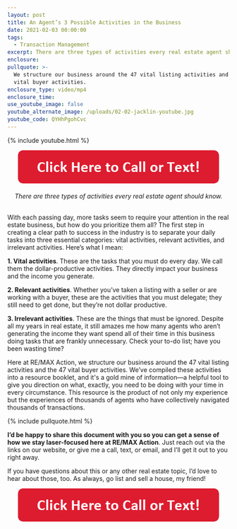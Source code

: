 ```yaml
---
layout: post
title: An Agent’s 3 Possible Activities in the Business
date: 2021-02-03 00:00:00
tags:
  - Transaction Management
excerpt: There are three types of activities every real estate agent should know.
enclosure:
pullquote: >-
  We structure our business around the 47 vital listing activities and the 47
  vital buyer activities.
enclosure_type: video/mp4
enclosure_time:
use_youtube_image: false
youtube_alternate_image: /uploads/02-02-jacklin-youtube.jpg
youtube_code: QYHhPgohCvc
---
```


{% include youtube.html %}

<center><a href="tel:6306382600"><img alt="" width="456" height="75" src="/uploads/click-here-to-call-or-text.png" /></a></center>

<center><br /><em>There are three types of activities every real estate agent should know.</em></center>

<br>With each passing day, more tasks seem to require your attention in the real estate business, but how do you prioritize them all? The first step in creating a clear path to success in the industry is to separate your daily tasks into three essential categories: vital activities, relevant activities, and irrelevant activities. Here’s what I mean:

**1\. Vital activities**. These are the tasks that you must do every day. We call them the dollar-productive activities. They directly impact your business and the income you generate.

**2\. Relevant activities**. Whether you’ve taken a listing with a seller or are working with a buyer, these are the activities that you must delegate; they still need to get done, but they’re not dollar productive.

**3\. Irrelevant activities**. These are the things that must be ignored. Despite all my years in real estate, it still amazes me how many agents who aren’t generating the income they want spend all of their time in this business doing tasks that are frankly unnecessary. Check your to-do list; have you been wasting time?

Here at RE/MAX Action, we structure our business around the 47 vital listing activities and the 47 vital buyer activities. We’ve compiled these activities into a resource booklet, and it's a gold mine of information—a helpful tool to give you direction on what, exactly, you need to be doing with your time in every circumstance. This resource is the product of not only my experience but the experiences of thousands of agents who have collectively navigated thousands of transactions.

{% include pullquote.html %}

**I’d be happy to share this document with you so you can get a sense of how we stay laser-focused here at RE/MAX Action**. Just reach out via the links on our website, or give me a call, text, or email, and I’ll get it out to you right away.

If you have questions about this or any other real estate topic, I’d love to hear about those, too. As always, go list and sell a house, my friend\!

<center><a href="tel:6306382600"><img alt="" width="456" height="75" src="/uploads/click-here-to-call-or-text.png" /></a></center>
